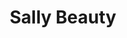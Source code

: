 ---
title: "Sally Beauty"
url: /traverse-city/sally-beauty-south-garfield-avenue/
shop: hairdresser supply
---
